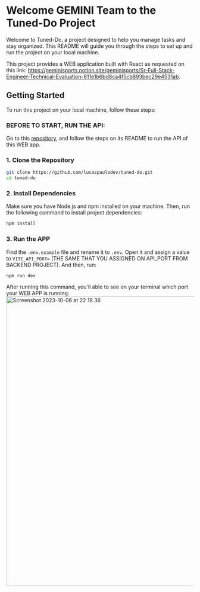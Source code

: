 # Welcome GEMINI Team to the Tuned-Do Project

Welcome to Tuned-Do, a project designed to help you manage tasks and stay organized. This README will guide you through the steps to set up and run the project on your local machine.

This project provides a WEB application built with React as requested on this link: https://geminisports.notion.site/geminisports/Sr-Full-Stack-Engineer-Technical-Evaluation-811e1b6bd8ca4f5cb893bec29e4531ab.

## Getting Started

To run this project on your local machine, follow these steps:

### BEFORE TO START, RUN THE API:

Go to this [repository](https://github.com/lucaspaulodev/nestjs-gql), and follow the steps on its README to run the API of this WEB app.

### 1. Clone the Repository

```bash
git clone https://github.com/lucaspaulodev/tuned-do.git
cd tuned-do
```

### 2. Install Dependencies

Make sure you have Node.js and npm installed on your machine. Then, run the following command to install project dependencies:

```bash
npm install
```

### 3. Run the APP

Find the `.env.example` file and rename it to `.env`. Open it and assign a value to `VITE_API_PORT=` (THE SAME THAT YOU ASSIGNED ON API_PORT FROM BACKEND PROJECT). And then, run:

```bash
npm run dev
```

After running this command, you'll able to see on your terminal which port your WEB APP is running:
<img width="776" alt="Screenshot 2023-10-06 at 22 18 36" src="https://github.com/lucaspaulodev/tuned-do/assets/61305960/73b79eb8-7c13-46ae-b9b3-fa95b3ebd880">
